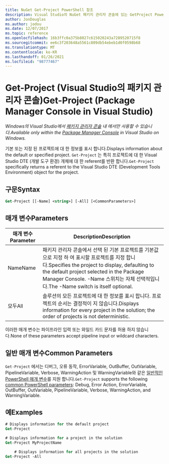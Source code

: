 ```yaml
---
title: NuGet Get-Project PowerShell 참조
description: Visual Studio의 NuGet 패키지 관리자 콘솔에 있는 GetProject PowerShell 명령에 대 한 참조입니다.
author: JonDouglas
ms.author: jodou
ms.date: 12/07/2017
ms.topic: reference
ms.openlocfilehash: 16b3ffc0a375b8027c615020243a7289520715f8
ms.sourcegitcommit: ee6c3f203648a5561c809db54ebeb1d0f0598b68
ms.translationtype: MT
ms.contentlocale: ko-KR
ms.lasthandoff: 01/26/2021
ms.locfileid: "98777467"
---
```

# <a name="get-project-package-manager-console-in-visual-studio"></a><span data-ttu-id="43b3a-103">Get-Project (Visual Studio의 패키지 관리자 콘솔)</span><span class="sxs-lookup"><span data-stu-id="43b3a-103">Get-Project (Package Manager Console in Visual Studio)</span></span>

<span data-ttu-id="43b3a-104">*Windows의 Visual Studio에서 [패키지 관리자 콘솔](../../consume-packages/install-use-packages-powershell.md) 내 에서만 사용할 수 있습니다.*</span><span class="sxs-lookup"><span data-stu-id="43b3a-104">*Available only within the [Package Manager Console](../../consume-packages/install-use-packages-powershell.md) in Visual Studio on Windows.*</span></span>

<span data-ttu-id="43b3a-105">기본 또는 지정 된 프로젝트에 대 한 정보를 표시 합니다.</span><span class="sxs-lookup"><span data-stu-id="43b3a-105">Displays information about the default or specified project.</span></span> <span data-ttu-id="43b3a-106">`Get-Project` 는 특히 프로젝트에 대 한 Visual Studio DTE (개발 도구 환경) 개체에 대 한 referent를 반환 합니다.</span><span class="sxs-lookup"><span data-stu-id="43b3a-106">`Get-Project` specifically returns a referent to the Visual Studio DTE (Development Tools Environment) object for the project.</span></span>

## <a name="syntax"></a><span data-ttu-id="43b3a-107">구문</span><span class="sxs-lookup"><span data-stu-id="43b3a-107">Syntax</span></span>

```ps
Get-Project [[-Name] <string>] [-All] [<CommonParameters>]
```

## <a name="parameters"></a><span data-ttu-id="43b3a-108">매개 변수</span><span class="sxs-lookup"><span data-stu-id="43b3a-108">Parameters</span></span>

| <span data-ttu-id="43b3a-109">매개 변수</span><span class="sxs-lookup"><span data-stu-id="43b3a-109">Parameter</span></span> | <span data-ttu-id="43b3a-110">Description</span><span class="sxs-lookup"><span data-stu-id="43b3a-110">Description</span></span> |
| --- | --- |
| <span data-ttu-id="43b3a-111">Name</span><span class="sxs-lookup"><span data-stu-id="43b3a-111">Name</span></span> | <span data-ttu-id="43b3a-112">패키지 관리자 콘솔에서 선택 된 기본 프로젝트를 기본값으로 지정 하 여 표시할 프로젝트를 지정 합니다.</span><span class="sxs-lookup"><span data-stu-id="43b3a-112">Specifies the project to display, defaulting to the default project selected in the Package Manager Console.</span></span> <span data-ttu-id="43b3a-113">-Name 스위치는 자체 선택적입니다.</span><span class="sxs-lookup"><span data-stu-id="43b3a-113">The -Name switch is itself optional.</span></span> |
| <span data-ttu-id="43b3a-114">모두</span><span class="sxs-lookup"><span data-stu-id="43b3a-114">All</span></span> | <span data-ttu-id="43b3a-115">솔루션의 모든 프로젝트에 대 한 정보를 표시 합니다. 프로젝트의 순서는 결정적이 지 않습니다.</span><span class="sxs-lookup"><span data-stu-id="43b3a-115">Displays information for every project in the solution; the order of projects is not deterministic.</span></span> |

<span data-ttu-id="43b3a-116">이러한 매개 변수는 파이프라인 입력 또는 와일드 카드 문자를 허용 하지 않습니다.</span><span class="sxs-lookup"><span data-stu-id="43b3a-116">None of these parameters accept pipeline input or wildcard characters.</span></span>

## <a name="common-parameters"></a><span data-ttu-id="43b3a-117">일반 매개 변수</span><span class="sxs-lookup"><span data-stu-id="43b3a-117">Common Parameters</span></span>

<span data-ttu-id="43b3a-118">`Get-Project` 에서는 디버그, 오류 동작, ErrorVariable, OutBuffer, OutVariable, PipelineVariable, Verbose, WarningAction 및 WarningVariable와 같은 [일반적인 PowerShell 매개 변수](/powershell/module/microsoft.powershell.core/about/about_commonparameters)를 지원 합니다.</span><span class="sxs-lookup"><span data-stu-id="43b3a-118">`Get-Project` supports the following [common PowerShell parameters](/powershell/module/microsoft.powershell.core/about/about_commonparameters): Debug, Error Action, ErrorVariable, OutBuffer, OutVariable, PipelineVariable, Verbose, WarningAction, and WarningVariable.</span></span>

## <a name="examples"></a><span data-ttu-id="43b3a-119">예</span><span class="sxs-lookup"><span data-stu-id="43b3a-119">Examples</span></span>

```ps
# Displays information for the default project
Get-Project

# Displays information for a project in the solution
Get-Project MyProjectName

    # Displays information for all projects in the solution
Get-Project -All
```
